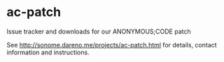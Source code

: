 # ac-patch
Issue tracker and downloads for our ANONYMOUS;CODE patch

See http://sonome.dareno.me/projects/ac-patch.html for details, contact information and instructions.
